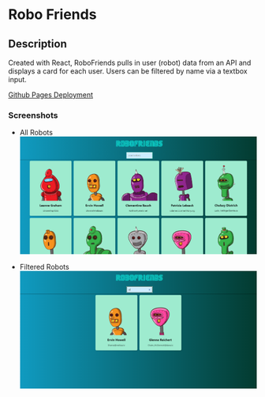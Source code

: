 # Robo Friends

## Description
Created with React, RoboFriends pulls in user (robot) data from an API and displays a card for each user. Users can be filtered by name via a textbox input.

[Github Pages Deployment](https://calvinfreese.github.io/Robo/)

### Screenshots
* All Robots
![All Robots](./public/images/unfiltered.png)

* Filtered Robots
![Filtered Robots](./public/images/filtered.png)